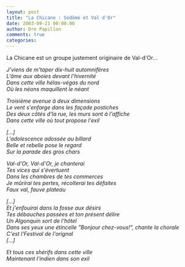 ```yaml
---
layout: post
title: "La Chicane : Sodôme et Val d'Or"
date: 2003-09-21 00:00:00
author: Dre Papillon
comments: true
categories: 
---
```



La Chicane est un groupe justement originaire de Val-d'Or...

*J'viens de m'taper dix-huit automnifères<BR>L'âme aux aboies devant l'hivernité<BR>Dans cette ville hélas-végas du nord<BR>Où les néons maquillent le néant*

*Troisième avenue à deux dimensions<BR>Le vent s'enfarge dans les façade postiches<BR>Des deux côtés d'la rue, les murs sont à l'affiche<BR>Dans cette ville où tout propose l'exil*

*[...]<BR>L'adolescence adossée au billard<BR>Belle et rebelle pose le regard<BR>Sur la parade des gros chars*

*Val-d'Or, Val-d'Or, je chanterai<BR>Tes vices qui s'évertuent<BR>Dans les chambres de tes commerces<BR>Je mûrirai tes pertes, récolterai tes défaites<BR>Faux val, fauve plateau*

*[...]<BR>Et j'enfouirai dans la fosse aux désirs<BR>Tes débauches passées et ton présent délire<BR>Un Algonquin sort de l'hôtel<BR>Dans ses yeux une étincelle "Bonjour chez-vous!", chante la chorale<BR>C'est l'Festival de l'orignal<BR>[...]*

*Et tous ces shérifs dans cette ville<BR>Maintenant l'indien dans son exil*
